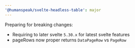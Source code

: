 ```yaml
---
'@humanspeak/svelte-headless-table': major
---
```


Preparing for breaking changes:

- Requiring to later svelte `5.30.x` for latest svelte features
- pageRows now proper returns `DataPageRow` vs `PageRow`
